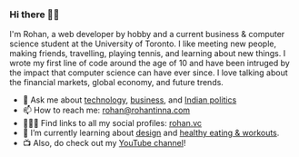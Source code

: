 ### Hi there 👋🏼
I'm Rohan, a web developer by hobby and a current business & computer science student at the University of Toronto. I like meeting new people, making friends, travelling, playing tennis, and learning about new things. I wrote my first line of code around the age of 10 and have been intruged by the impact that computer science can have ever since. I love talking about the financial markets, global economy, and future trends.
- 💬 Ask me about [technology](#), [business](#), and [Indian politics](#)
- 📫 How to reach me: rohan@rohantinna.com
- 👨🏻‍💻 Find links to all my social profiles: [rohan.vc](https://rohan.vc)
- 🌱 I’m currently learning about [design](https://figma.com/@rohan) and [healthy eating & workouts](#).
- 📺 Also, do check out my [YouTube channel](https://rohantinna.com/yt)!



<!--
**rohantinna/rohantinna** is a ✨ _special_ ✨ repository because its `README.md` (this file) appears on your GitHub profile.

Here are some ideas to get you started:

- 🔭 I’m currently working on ...
- 👯 I’m looking to collaborate on ...
- 🤔 I’m looking for help with ...
- 💬 Ask me about ...
- 📫 How to reach me: ...
- 😄 Pronouns: ...
- ⚡ Fun fact: ...
-->
